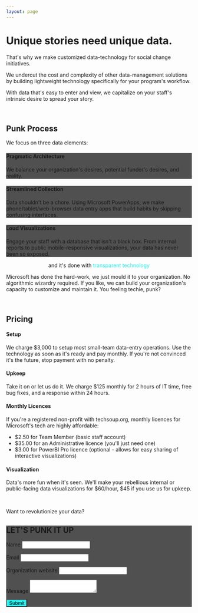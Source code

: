 ```yaml
---
layout: page
---
```


# Unique stories need unique data.

That's why we make customized data-technology for social change initiatives.

We undercut the cost and complexity of other data-management solutions by building lightweight technology specifically for your program's workflow.

With data that's easy to enter and view, we capitalize on your staff's intrinsic desire to spread your story.

<br>

## Punk Process

We focus on three data elements:

<div class="w3-container w3-card-4 spacer-small" style="background: #505050">

<h4>Pragmatic Architecture</h4>

<p>We balance your organization's desires, potential funder's desires, and reality.</p>

</div>
<div class="w3-container w3-card-4 spacer-small" style="background: #505050">

<h4>Streamlined Collection</h4>

<p>Data shouldn't be a chore. Using Microsoft PowerApps, we make phone/tablet/web-browser data entry apps that build habits by skipping confusing interfaces.</p>

</div>
<div class="w3-container w3-card-4 spacer-small" style="background: #505050">

<h4>Loud Visualizations</h4>

<p>Engage your staff with a database that isn't a black box. From internal reports to public mobile-responsive visualizations, your data has never been so exposed.</p>

</div>

<p style="text-align: center;">and it's done with <span style="color: #23eeec;">transparent technology</span></p>

Microsoft has done the hard-work, we just mould it to your organization. No algorithmic wizardry required. If you like, we can build your organization's capacity to customize and maintain it. You feeling techie, punk?

<br>

## Pricing

#### Setup
We charge $3,000 to setup most small-team data-entry operations. Use the technology as soon as it's ready and pay monthly. If you're not convinced it's the future, stop payment with no penalty.

#### Upkeep
Take it on or let us do it. We charge $125 monthly for 2 hours of IT time, free bug fixes, and a response within 24 hours.

#### Monthly Licences
If you're a registered non-profit with techsoup.org, monthly licences for Microsoft's tech are highly affordable:

* $2.50 for Team Member (basic staff account)
* $35.00 for an Administrative licence (you'll just need one)
* $3.00 for PowerBI Pro licence (optional - allows for easy sharing of interactive visualizations)

#### Visualization
Data's more fun when it's seen. We'll make your rebellious internal or public-facing data visualizations for $60/hour, $45 if you use us for upkeep.

<br>

Want to revolutionize your data?

<form class="w3-container w3-card-4 spacer" style="background: #505050" method="POST" action="https://formspree.io/david@datapunks.ca">
  <h2 style="text-transform: uppercase">let's punk it up</h2>
  <p>      
  <label>Name</label>
  <input class="w3-input w3-border-0" type="text" name="Name"></p>
  <p>      
  <label>Email</label>
  <input class="w3-input w3-border-0" type="text" name="Email"></p>
  <p>      
  <label>Organization website</label>
  <input class="w3-input w3-border-0" type="text" name="Organization"></p>
  <p>      
  <label>Message</label>
  <textarea class="w3-input w3-border-0" type="text" name="Message"></textarea>

  <button class="w3-btn spacer-small" style="background:#23eeec;">Submit</button>
